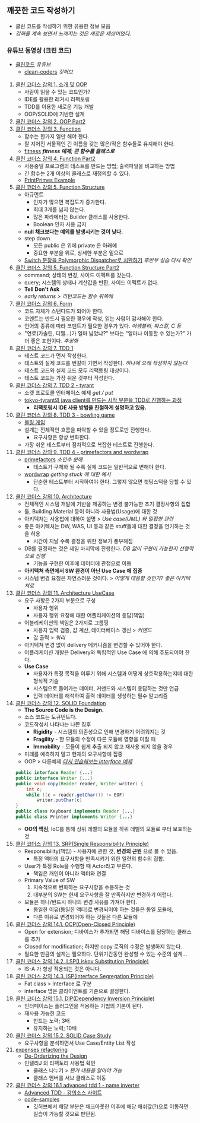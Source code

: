 ## 깨끗한 코드 작성하기

* 클린 코드를 작성하기 위한 유용한 정보 모음
* _강좌를 계속 보면서 느껴지는 것은 새로운 세상이었다._

### 유튜브 동영상 (크린 코드)

* [클린코드](https://www.youtube.com/playlist?list=PLuLb6MC4SOvXCRePHrb4e-EYadjZ9KHyH) _유튜브_
  * [clean-coders](https://github.com/msbaek/clean-coders-2013) _깃허브_



1. [클린 코더스 강의 1. 소개 및 OOP](https://www.youtube.com/watch?v=60lLSe1phks)
    - 사람이 읽을 수 있는 코드인가?
    - IDE를 활용한 레거시 리팩토링
    - TDD를 이용한 새로운 기능 개발
    - OOP/SOLID에 기반한 설계
1. [클린 코더스 강의 2. OOP Part2](https://www.youtube.com/watch?v=D8_mbdoGPrg)
1. [클린 코더스 강의 3. Function](https://www.youtube.com/watch?v=GYNT7O3rLhU)
    - 함수는 한가지 일만 해야 한다.
    - 잘 지어진 서물적인 긴 이름을 갖는 많은/작은 함수들로 유지해야 한다.
    - [fitness](https://github.com/msbaek/fitness-example) **_fitness 예제; 큰 함수를 클래스로_**
1. [클린 코더스 강의 4. Function Part2](https://www.youtube.com/watch?v=yd2xcVn_pAc)
    - 사용중일 프로그램의 테스트를 만드는 방법; 출력파일을 비교하는 방법
    - 긴 함수는 2개 이상의 클래스로 재정의할 수 있다.
    - [PrintPrimes Example](https://github.com/msbaek/print-prime)
1. [클린 코더스 강의 5. Function Structure](https://www.youtube.com/watch?v=JSV_YpTFhtw)
    - 아규먼트
      - 인자가 많으면 복잡도가 증가한다.
      - 최대 3개를 넘지 않는다.
      - 많은 파라메터는 Builder 클래스를 사용한다.
      - Boolean 인자 사용 금지
    - **null 채크보다는 예외를 발생시키는 것이 낮다.**
    - step down
      - 모든 public 은 위에 private 은 아래에
      - 중요한 부분을 위로, 상세한 부분은 밑으로
    - [Switch 문장을 Polymorphic Dispatcher로 치환하기](https://github.com/msbaek/videostore) _후반부 실습 다시 확인_
1. [클린 코더스 강의 5. Function Structure Part2](https://www.youtube.com/watch?v=cgiDv1XFWsk)
    - command; 상태의 변경, 사이드 이펙트를 갖는다.
    - query; 시스템의 상태나 계산값을 반환, 사이드 이펙트가 없다.
    - **Tell Don't Ask**
    - _early returns > 리턴코드는 함수 위쪽에_
1. [클린 코더스 강의 6. Form ](https://www.youtube.com/watch?v=PX5IUNdLSzg)
    - 코드 자체가 스탠다드가 되어야 한다.
    - 코멘트는 반드시 필요한 경우에 작성, 읽는 사람이 감사해야 한다.
    - 언어의 종류에 따라 코멘트가 필요한 경우가 있다. _어셈블리, 파스칼, C 등_
    - "연료(가솔린, 디젤...)가 얼마 남았냐?" 보다는 "얼마나 이동할 수 있는가?" 가 더 좋은 표현이다. _추상화_
1. [클린 코더스 강의 7. TDD 1](https://www.youtube.com/watch?v=wmHV6L0e1sU)
    - 테스트 코드가 먼저 작성한다.
    - 테스트와 실제 코드를 번갈아 가면서 작성한다. _하나에 오래 작성하지 않는다._
    - 테스트 코드와 실제 코드 모두 리팩토링 대상이다.
    - 테스트 코드는 가장 쉬운 것부터 작성한다.
2. [클린 코더스 강의 7. TDD 2 - tyrant](https://www.youtube.com/watch?v=c-Pv2ia05Ek)
    - 소켓 프로토콜 인터페이스 예제 _get / put_
    - [tokyo-tyrant의 java client를 만드는 시작 부분을 TDD로 진행하는 과정](https://github.com/msbaek/tyrant-client-tdd)
      - **리팩토링시 IDE 사용 방법을 친철하게 설명하고 있음.**
3. [클린 코더스 강의 8. TDD 3 - bowling game](https://www.youtube.com/watch?v=fFwDMzML7hI)
    - [볼링 게임](https://github.com/msbaek/bowling-game)
    - 설계는 전체적인 흐름을 파악할 수 있을 정도로만 진행한다.
      - 요구사항은 항상 변화한다.
    - 가장 쉬운 테스트부터 점차적으로 복잡한 테스트로 진행한다.
4. [클린 코더스 강의 9. TDD 4 - primefactors and wordwrap](https://www.youtube.com/watch?v=X4JtF2BfA0U)
    - [primefactors](https://github.com/msbaek/primefactors) _소인수 분해_
      - 테스트가 구체화 될 수록 실제 코드는 일반적으로 변해야 한다.
    - [wordwrap](https://github.com/msbaek/wordwrap) _getting stuck 에 대한 예시_
      - 단순한 테스트부터 시작하여야 한다. 그렇지 않으면 겟팅스턱을 당할 수 있다.
1. [클린 코더스 강의 10. Architecture](https://www.youtube.com/watch?v=sYPsm93qIkY)
    - 전체적인 시스템 개발에 기반을 제공하는 변경 불가능한 초기 결정사항의 집합
    - 툴, Building Material 등이 아니라 사용법(Usage)에 대한 것
    - 아키텍처는 사용법에 대하여 설명 > _Use case(UML) 와 밀접한 관련_
    - 좋은 아키텍처는 DW, WAS, UI 등과 같은 stuff들에 대한 결정을 연기하는 것을 허용
      - 시간이 지날 수록 결정을 위한 정보가 풍부해짐
    - DB를 결정하는 것은 제일 마지막에 진행한다. _DB 없이 구현이 가능한지 선행적으로 진행_
      - 기능을 구현한 이후에 데이터에 관점으로 이동
    - **아키텍쳐 측면에서 SW 완경이 아닌 Use Case 에 집중**
    - 시스템 변경 요청은 자연스러운 것이다. > _어떻게 대응할 것인가? 좋은 아키텍쳐로_
1. [클린 코더스 강의 11. Architecture UseCase](https://www.youtube.com/watch?v=5DVIUl5DoUo)
    - 요구 사항은 2가지 부분으로 구성
      - 사용자 행위
      - 사용자 행위 요청에 대한 어플리케이션의 응답(책임)
    - 어블리케이션의 책임은 2가지로 그룹핑
      - 사용자 입력 검증, 값 계산, 데이터베이스 갱신 > _커멘드_
      - 값 출력 > _쿼리_
    - 아키텍쳐 변경 없이 delivery 메커니즘을 변경할 수 있어야 한다.
    - 어플리케이션 개발은 Delivery와 독립적인 Use Case 에 의해 주도되어야 한다.
    - **Use Case**
      - 사용자가 특정 목적을 이루기 위해 시스템과 어떻게 상호작용하는지데 대한 형식적 기술
      - 시스템으로 들어가는 데이터, 커맨드와 시스템이 응답하는 것만 언급
      - 입력 데이터를 해석하여 출력 데이터를 생성하는 필수 알고리즘
1. [클린 코더스 강의 12. SOLID Foundation](https://www.youtube.com/watch?v=HIWJ8sF8lO8)
    - **The Source Code is the Design.**
    - 소스 코드는 도큐먼트다.
    - 코드작성시 나타나는 나쁜 징후
      - **Rigidity** - 시스템의 의존성으로 인해 변경하기 어려워지는 것
      - **Fragility** - 한 모듈의 수정이 다른 모듈에 영향을 미칠 때
      - **Immobility** - 모듈이 쉽게 추출 되지 않고 재사용 되지 않을 경우
    - 미래를 예측하지 말고 현재의 요구사항에 집중
    - OOP > 다른예제 _[다시 연습해보는 Interface 예제](https://jjsk27.wordpress.com/2012/01/16/%EB%8B%A4%EC%8B%9C-%EC%97%B0%EC%8A%B5%ED%95%B4%EB%B3%B4%EB%8A%94-interface-%EC%98%88%EC%A0%9C/)_
    ```java
    public interface Reader {...}
    public interface Writer {...}
    public void copy(Reader reader, Writer writer) {
        int c;
        while ((c = reader.getChar()) != EOF)
            writer.putChar(c)
    }
    public class Keyboard implements Reader {...}
    public class Printer implements Writer {...}
    ```
    - **OO의 핵심**; IoC를 통해 상위 레벨의 모듈을 하위 레벨의 모듈로 부터 보호하는 것
1. [클린 코더스 강의 13. SRP(Single Responsibility Principle)](https://www.youtube.com/watch?v=AdANHDp5dTM)
    - Responsibility(책임) - 사용자에 관한 것, **변경의 근원** 으로 볼 수 있음.
      - 특정 액터의 요구사항을 만족시키기 위한 일련의 함수의 집합.
    - User가 특정 Role을 수행할 때 Actor라고 부른다.
      - 책임은 개인이 아니라 액터와 연결
    - Primary Value of SW
      1. 지속적으로 변화하는 요구사항을 수용하는 것
      2. 대부분의 SW는 현재 요구사항을 잘 만족하지만 변경하기 어렵다.
    - 모듈은 하나/반드시 하나의 변경 사유를 가져야 한다.
      - 동일한 이유(동일한 액터)로 변경되어야 하는 것들은 동일 모듈에,
      - 다른 이유로 변경되어야 하는 것들은 다른 모듈에
1. [클린 코더스 강의 14.1. OCP(Open-Closed Principle)](https://www.youtube.com/watch?v=dqa-IdafeIE)
    - Open for extension; 디바이스가 추가되면 해당 디바이스를 담당하는 클래스를 추가
    - Closed for modification; 하지만 copy 로직의 수정은 발생하지 않는다.
    - 필요한 만큼의 설계는 필요하다. 단위기간동안 완성할 수 있는 수준의 설계...
2. [클린 코더스 강의 14.2. LSP(Liskov Substitution Principle)](https://www.youtube.com/watch?v=OfVwuWJSHOY)
    - IS-A 가 항상 적용되는 것은 아니다.
3. [클린 코더스 강의 14.3. ISP(Interface Segregation Principle)](https://www.youtube.com/watch?v=IIrjI7YUw6g)
    - Fat class > Interface 로 구분
    - interface 명은 클라이언트를 기준으로 결정한다.
1. [클린 코더스 강의 15.1. DIP(Dependency Inversion Principle)](https://www.youtube.com/watch?v=mI1PsrgogCw)
    - 인터페이스는 플러그인을 적용하는 기법의 기본이 된다.
    - 재사용 가능한 코드
      - 만드는 노력; 3배
      - 유지하는 노력; 10배
2. [클린 코더스 강의 15.2. SOLID Case Study](https://www.youtube.com/watch?v=SaycTFHwpYQ)
    - 요구사항을 분석하면서 Use Case/Entity List 작성
1. [expenses refactoring](https://www.youtube.com/watch?v=3MTf43_RcVM)
    - [De-Orderizing the Design](https://github.com/msbaek/expense)
    - 인텔리J 의 리팩토리 사용법 확인
      - 클래스 나누기 > _뭔가 내용을 알아야 가능_
      - 클래스 맴버를 서브 클래스로 이동
1. [클린 코더스 강의 16.1 advanced tdd 1 - name inverter](https://www.youtube.com/watch?v=czjWpmy3rkM)
    - [Advanced TDD - 강의소스 사이트](https://cleancoders.com/episode/clean-code-episode-19-p1/show)
    - [code-samples](https://github.com/msbaek/code-samples/commits/cc-19-name-inverter?page=2)
      - 깃허브에서 해당 부분은 채크아웃한 이후에 해당 해쉬값(?)으로 이동하면 실습이 가능할 것으로 판단됨.



